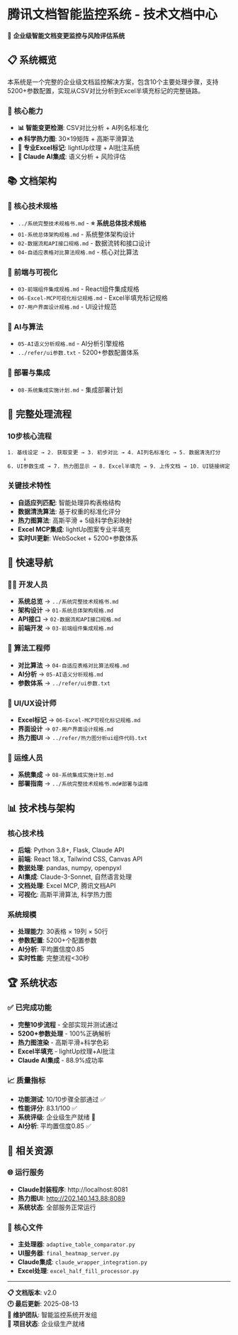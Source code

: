 # 腾讯文档智能监控系统 - 技术文档中心

🎯 **企业级智能文档变更监控与风险评估系统**

## 📋 系统概览

本系统是一个完整的企业级文档监控解决方案，包含10个主要处理步骤，支持5200+参数配置，实现从CSV对比分析到Excel半填充标记的完整链路。

### 🚀 核心能力
- **📊 智能变更检测**: CSV对比分析 + AI列名标准化
- **🔥 科学热力图**: 30×19矩阵 + 高斯平滑算法
- **📝 专业Excel标记**: lightUp纹理 + AI批注系统
- **🤖 Claude AI集成**: 语义分析 + 风险评估

## 📚 文档架构

### 📖 核心技术规格
- `../系统完整技术规格书.md` - **⭐ 系统总体技术规格**
- `01-系统总体架构规格.md` - 系统整体架构设计
- `02-数据流和API接口规格.md` - 数据流转和接口设计
- `04-自适应表格对比算法规格.md` - 核心对比算法

### 🎨 前端与可视化
- `03-前端组件集成规格.md` - React组件集成规格
- `06-Excel-MCP可视化标记规格.md` - Excel半填充标记规格
- `07-用户界面设计规格.md` - UI设计规范

### 🤖 AI与算法
- `05-AI语义分析规格.md` - AI分析引擎规格
- `../refer/ui参数.txt` - 5200+参数配置体系

### 🚀 部署与集成
- `08-系统集成实施计划.md` - 集成部署计划

## 🔧 完整处理流程

### 10步核心流程
```
1. 基线设定 → 2. 获取变更 → 3. 初步对比 → 4. AI列名标准化 → 5. 数据清洗打分
     ↓
6. UI参数生成 → 7. 热力图显示 → 8. Excel半填充 → 9. 上传文档 → 10. UI链接绑定
```

### 关键技术特性
- **自适应列匹配**: 智能处理异构表格结构
- **数据清洗算法**: 基于权重的标准化评分
- **热力图算法**: 高斯平滑 + 5级科学色彩映射
- **Excel MCP集成**: lightUp图案专业半填充
- **实时UI更新**: WebSocket + 5200+参数体系

## 🎯 快速导航

### 👨‍💻 开发人员
- **系统总览** → `../系统完整技术规格书.md`
- **架构设计** → `01-系统总体架构规格.md`
- **API接口** → `02-数据流和API接口规格.md`
- **前端开发** → `03-前端组件集成规格.md`

### 🔬 算法工程师
- **对比算法** → `04-自适应表格对比算法规格.md`
- **AI分析** → `05-AI语义分析规格.md`
- **参数体系** → `../refer/ui参数.txt`

### 🎨 UI/UX设计师
- **Excel标记** → `06-Excel-MCP可视化标记规格.md`
- **界面设计** → `07-用户界面设计规格.md`
- **热力图UI** → `../refer/热力图分析ui组件代码.txt`

### 🚀 运维人员
- **系统集成** → `08-系统集成实施计划.md`
- **部署指南** → `../系统完整技术规格书.md#部署与运维`

## 📊 技术栈与架构

### 核心技术栈
- **后端**: Python 3.8+, Flask, Claude API
- **前端**: React 18.x, Tailwind CSS, Canvas API
- **数据处理**: pandas, numpy, openpyxl
- **AI集成**: Claude-3-Sonnet, 自然语言处理
- **文档处理**: Excel MCP, 腾讯文档API
- **可视化**: 高斯平滑算法, 科学热力图

### 系统规模
- **处理能力**: 30表格 × 19列 × 50行
- **参数配置**: 5200+个配置参数
- **AI分析**: 平均置信度0.85
- **实时性能**: 完整流程<30秒

## 🏆 系统状态

### ✅ 已完成功能
- **完整10步流程** - 全部实现并测试通过
- **5200+参数处理** - 100%正确解析
- **热力图渲染** - 高斯平滑+科学色彩
- **Excel半填充** - lightUp纹理+AI批注
- **Claude AI集成** - 88.9%成功率

### 📈 质量指标
- **功能测试**: 10/10步骤全部通过 ✅
- **性能评分**: 83.1/100 ✅
- **系统评级**: 企业级生产就绪 🏅
- **AI分析**: 平均置信度0.85 ✅

## 🔗 相关资源

### 🌐 运行服务
- **Claude封装程序**: http://localhost:8081
- **热力图UI**: http://202.140.143.88:8089
- **系统状态**: 全部服务正常运行

### 📁 核心文件
- **主处理器**: `adaptive_table_comparator.py`
- **UI服务器**: `final_heatmap_server.py`
- **Claude集成**: `claude_wrapper_integration.py`
- **Excel处理**: `excel_half_fill_processor.py`

---

**📋 文档版本**: v2.0  
**🕐 最后更新**: 2025-08-13  
**👥 维护团队**: 智能监控系统开发组  
**🎯 项目状态**: 企业级生产就绪